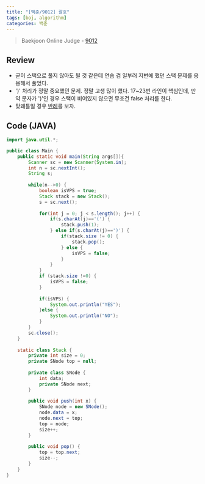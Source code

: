 ```yaml
---
title: "[백준/9012] 괄호"
tags: [boj, algorithm]
categories: 백준
---
```

> Baekjoon Online Judge - [9012](https://www.acmicpc.net/problem/9012)

## Review
* 굳이 스택으로 풀지 않아도 될 것 같은데 연습 겸 일부러 저번에 했던 스택 문제를 응용해서 풀었다.
* ')' 처리가 정말 중요했던 문제. 정말 고생 많이 했다. 17~23번 라인이 핵심인데, 만약 문자가 ')'인 경우 스택이 비어있지 않으면 무조건 false 처리를 한다.
* 맞왜틀일 경우 [반례](https://www.acmicpc.net/board/view/24691)를 보자.

## Code (JAVA)
```java
import java.util.*;

public class Main {
	public static void main(String args[]){
		Scanner sc = new Scanner(System.in);
		int n = sc.nextInt();
		String s;
		
		while(n-->0) {
			boolean isVPS = true;
			Stack stack = new Stack();
			s = sc.next();
			
			for(int j = 0; j < s.length(); j++) {
				if(s.charAt(j)=='(') {
					stack.push(1);
				} else if(s.charAt(j)==')') { 
					if(stack.size != 0) {
						stack.pop();
					} else {
						isVPS = false;
					}
				}
			}
			if (stack.size !=0) {
				isVPS = false;
			}
			
			if(isVPS) {
                System.out.println("YES");
            }else {
                System.out.println("NO");
            }
		}
		sc.close();
	}
	
	static class Stack {
		private int size = 0;
		private SNode top = null;
		
		private class SNode {
			int data;
		    private SNode next;
		}
		
		public void push(int x) {
			SNode node = new SNode();
			node.data = x;
			node.next = top;
			top = node;
			size++;
		}
		
		public void pop() {
			top = top.next;
			size--;
		}
	}
}
```